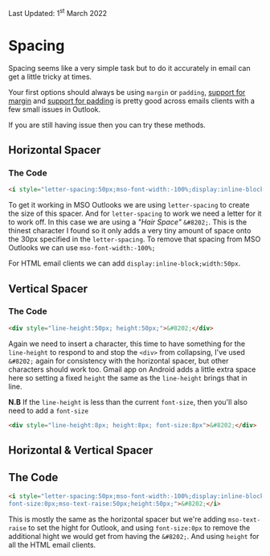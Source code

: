 <div class="updated">Last Updated: <time datetime="2022-03-01">1<sup>st</sup> March 2022</time></div>


# Spacing
Spacing seems like a very simple task but to do it accurately in email can get a little tricky at times.

Your first options should always be using `margin` or `padding`, [support for margin](https://www.caniemail.com/features/css-margin/) and [support for padding](https://www.caniemail.com/features/css-padding) is pretty good across emails clients with a few small issues in Outlook.

If you are still having issue then you can try these methods.

## Horizontal Spacer

### The Code
```html
<i style="letter-spacing:50px;mso-font-width:-100%;display:inline-block;width:50px">&#8202;</i>
```

To get it working in MSO Outlooks we are using `letter-spacing` to create the size of this spacer. And for `letter-spacing` to work we need a letter for it to work off.  In this case we are using a _"Hair Space"_ `&#8202;`.  This is the thinest character I found so it only adds a very tiny amount of space onto the 30px specified in the `letter-spacing`.  To remove that spacing from MSO Outlooks we can use `mso-font-width:-100%;`

For HTML email clients we can add `display:inline-block;width:50px`.


## Vertical Spacer

### The Code
```html
<div style="line-height:50px; height:50px;">&#8202;</div>
```

Again we need to insert a character, this time to have something for the `line-height` to respond to and stop the `<div>` from collapsing, I've used `&#8202;` again for consistency with the horizontal spacer, but other characters should work too.  Gmail app on Android adds a little extra space here so setting a fixed `height` the same as the `line-height` brings that in line.

**N.B** If the `line-height` is less than the current `font-size`, then you'll also need to add a `font-size` 

```html
<div style="line-height:8px; height:8px; font-size:8px">&#8202;</div>
```

## Horizontal & Vertical Spacer

## The Code
```html
<i style="letter-spacing:50px;mso-font-width:-100%;display:inline-block;width:50px;
font-size:0px;mso-text-raise:50px;height:50px;">&#8202;</i>
```

This is mostly the same as the horizontal spacer but we're adding `mso-text-raise` to set the hight for Outlook, and using `font-size:0px` to remove the additional hight we would get from having the `&#8202;`.  And using `height` for all the HTML email clients.

